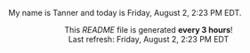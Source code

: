 My name is Tanner and today is Friday, August 2, 2:23 PM EDT.

<p align="center">This <i>README</i> file is generated <b>every 3 hours</b>!</br>Last refresh: Friday, August 2, 2:23 PM EDT<br /></p>
